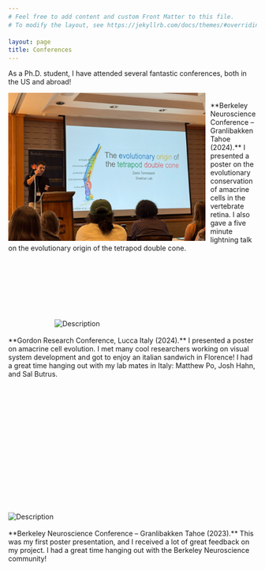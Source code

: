 ```yaml
---
# Feel free to add content and custom Front Matter to this file.
# To modify the layout, see https://jekyllrb.com/docs/themes/#overriding-theme-defaults

layout: page
title: Conferences
---
```


As a Ph.D. student, I have attended several fantastic conferences, both in the US and abroad!

<img src="files/BNC_2024.JPG" alt="Description" style="float: left; margin-right: 10px; width: 400px;">
<br>
**Berkeley Neuroscience Conference – Granlibakken Tahoe (2024).** I presented a poster on the evolutionary conservation of amacrine cells in the vertebrate retina. I also gave a five minute lightning talk on the evolutionary origin of the tetrapod double cone. 
<br>
<br>
<br>
<br>
<br>
<br>
<br>
<br>
<br>

<img src="files/GRC_2024.png" alt="Description" style="float: right; margin-right: 10px; width: 400px;">
<br>
<br>
**Gordon Research Conference, Lucca Italy (2024).** I presented a poster on amacrine cell evolution. I met many cool researchers working on visual system development and got to enjoy an italian sandwich in Florence! I had a great time hanging out with my lab mates in Italy: Matthew Po, Josh Hahn, and Sal Butrus. 
<br>
<br>
<br>
<br>
<br>
<br>
<br>
<br>
<br>
<br>
<br>
<br>
<br>
<br>
<br>
<br>
<br>

<img src="files/BNC_2023.png" alt="Description" style="float: left; margin-right: 10px; width: 400px;">
<br>
<br>
**Berkeley Neuroscience Conference – Granlibakken Tahoe (2023).** This was my first poster presentation, and I received a lot of great feedback on my project. I had a great time hanging out with the Berkeley Neuroscience community!


